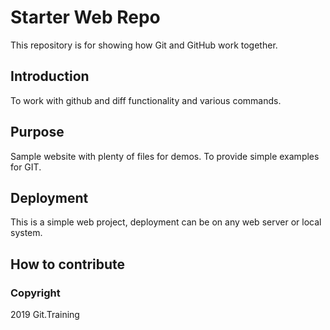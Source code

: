 # Starter Web Repo

This repository is for showing how Git and GitHub work together.

## Introduction

To work with github and diff functionality  and various commands.

## Purpose

Sample website with plenty of files for demos. To provide simple examples for GIT.


## Deployment

This is a simple web project, deployment can be on any web server or local system.

## How to contribute

### Copyright

2019 Git.Training

